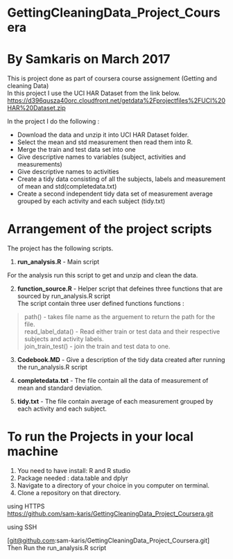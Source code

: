 # GettingCleaningData_Project_Coursera   
   
# By Samkaris on March 2017  
   
This is project done as part of coursera course assignement (Getting and cleaning Data)   
In this project I use the UCI HAR Dataset from the link below.   
https://d396qusza40orc.cloudfront.net/getdata%2Fprojectfiles%2FUCI%20HAR%20Dataset.zip    
   
In the project I do the following :   
+ Download the data and unzip it into UCI HAR Dataset folder.  
+ Select the mean and std measurement then read them into R.   
+ Merge the train and test data set into one   
+ Give descriptive names to variables (subject, activities and measurements)     
+ Give descriptive names to activities   
+ Create a tidy data consisting of all the subjects, labels and measurement of mean and std(completedata.txt)      
+ Create a second independent tidy data set of measurement average grouped by each activity and each subject (tidy.txt)  
   
#  Arrangement of the project scripts   
The project has the following scripts.   
1. **run_analysis.R** - Main script   
    
For the analysis run this script to get and unzip and clean the data.   

2. **function_source.R** - Helper script that defeines three functions that are sourced by run_analysis.R script    
The script contain three user defined functions functions :   
>  path() - takes file name as the arguement to return the path for the file.   
>  read_label_data() - Read either train or test data and their respective subjects and activity labels.    
>  join_train_test() - join the train and test data to one.    
    
3. **Codebook.MD** - Give a description of the tidy data created after running the run_analysis.R script    
     
4. **completedata.txt** - The file contain all the data of measurement of mean and standard deviation.    
     
5. **tidy.txt** - The file contain average of each measurement grouped by each activity and each subject.
    
# To run the Projects in your local machine
1. You need to have install: R and R studio
2. Package needed : data.table and dplyr  
2. Navigate to a directory of your choice in you computer on terminal.
3. Clone a repository on that directory.

using HTTPS    
https://github.com/sam-karis/GettingCleaningData_Project_Coursera.git    
    
using SSH    
    
[git@github.com:sam-karis/GettingCleaningData_Project_Coursera.git]    
Then Run the run_analysis.R script   
